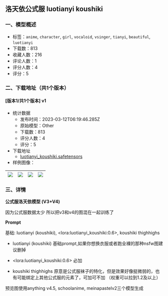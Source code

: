 ## 洛天依公式服 luotianyi koushiki
### 一、模型概述

- 标签：`anime`, `character`, `girl`, `vocaloid`, `vsinger`, `tianyi`, `beautiful`, `luotianyi`
- 下载数：813
- 收藏人数：216
- 评论人数：1
- 评分人数：4
- 评分：5

### 二、下载地址（共1个版本）

#### [版本1/共1个版本] v1

- 统计数据
  - 发布时间：2023-03-12T06:19:46.285Z
  - 原始模型：Other
  - 下载数：813
  - 评分人数：4
  - 评分：5
- 下载地址
  - [luotianyi_koushiki.safetensors](https://civitai.com/api/download/models/17037)
- 样例图像：

| <img src="https://image.civitai.com/xG1nkqKTMzGDvpLrqFT7WA/21e43561-f697-4261-7878-aef20ae14a00/width=450/172486.jpeg" /> | <img src="https://image.civitai.com/xG1nkqKTMzGDvpLrqFT7WA/abc5858e-466f-4252-3848-3027244acc00/width=450/172494.jpeg" /> | <img src="https://image.civitai.com/xG1nkqKTMzGDvpLrqFT7WA/7d3c23d5-f912-4b7f-598b-03a3fa116c00/width=450/172493.jpeg" /> | <img src="https://image.civitai.com/xG1nkqKTMzGDvpLrqFT7WA/cfc098bf-87c5-4735-ce52-801f2d06e900/width=450/172492.jpeg" /> |
| ---- | ---- | ---- | ---- |


### 三、详情
<p><strong>公式服洛天依模型 (V3+V4)</strong></p><p>因为公式服数据太少 所以把v3和v4的图混在一起训练了</p><p></p><p><strong>Prompt</strong></p><p>基础: luotianyi (koushiki), &lt;lora:luotianyi_koushiki:0.6&gt;, koushiki thighhighs</p><ul><li><p>luotianyi (koushiki) 基础prompt,如果你想换衣服或者跑全裸的那种nsfw图建议删掉</p></li><li><p>&lt;lora:luotianyi_koushiki:0.6&gt; 必加</p></li><li><p>koushiki thighhighs 原意是公式服袜子的特化，但是效果好像挺微弱的，也有可能绑定上其他公式服的元素了，可加可不加 （权重可以拉到1.2及以上）</p></li></ul><p></p><p>预览图使用anything v4.5, schoolanime, meinapastelv2三个模型生成</p>
